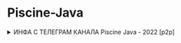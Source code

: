 # Piscine-Java
<details>
<summary>ИНФА С ТЕЛЕГРАМ КАНАЛА Piscine Java - 2022 [p2p]</summary>

<details>
<summary>Полезные ссылки</summary>
  
* Day03-08: https://www.youtube.com/channel/UC5uU5-C19oEPLWIvyo3a1cQ
  
* SQL: https://sqlbolt.com/
  
* Сабджекты и чек-листы: https://github.com/ruslan16/JavaPiscine42/tree/master/subject%2Bchecklist
  
</details>
  
<details>
<summary>Hot Keys:</summary>
  
* control + i = нажимаете в классе, который реализует какой-то интерфейс и он вам сгенерит все методы, которые надо переопределить.
  
* control + Enter = генерация чего угодно (конструкторы, сеттеры/геттеры, ... )
  
* command + option + m = выделяете блок кода, нажимаете клавиши и он вам выносит этот блок кода как отдельный метод
  
* command + option + v = кареткой стоите на методе, которые что-то возвращает, нажимаете на клавиши и он вам генерит переменну, в которую кладется результат этой функции

* command (+ shift ) + стрелка влево/вправо = перепрыгнуть (выделить) картекой на начало/конец строки
  
* option (+ shift ) + стрелка влево/вправо = перепрыгнуть (выделить) картекой на начало/конец слова

* option + enter = наводите каретку на то, что подсвечивает красным цветом, жмякаете клавиши и выбираете, что сделать, чтобы не горело
  
* shift + enter = если вы стоите кареткой в любой части строки и вам надо перепрыгнуть на новую строку
  
* shift + F6 = наводите каретку на название класса/переменной/метода, жмякаете, и вам ИДЕЯ предложит переименовать эту переменную во всех файлах проекта.
</details>

<details>
<summary>Минимальное выполнение заданий для SUCСESS:</summary>
  
* day00 - 4/6
  
* day01 - 4/6
  
* day02 - всё 
  
* day03 - 2/4
  
* day04 - 2/3
  
* day05 - 3/5
  
* day06 - 2/4
  
* day07 - всё 
  
* day08 - 2/3
  
* day09 - 2/3
  
</details>

</details>
